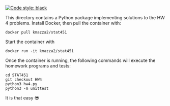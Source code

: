 [![Code style: black](https://img.shields.io/badge/code%20style-black-000000.svg)](https://github.com/psf/black)

This directory contains a Python package implementing solutions to the HW 4 problems. Install Docker, then pull the container with:
```
docker pull kmazza2/stat451
```
Start the container with
```
docker run -it kmazza2/stat451
```
Once the container is running, the following commands will execute the homework programs and tests:
```
cd STAT451
git checkout HW4
python3 hw4.py
python3 -m unittest
```
It is that easy 😎
